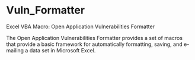 # Vuln_Formatter
Excel VBA Macro: Open Application Vulnerabilities Formatter

The Open Application Vulnerabilities Formatter provides a set of macros that provide a basic framework for automatically formatting, saving, and e-mailing a data set in Microsoft Excel.
